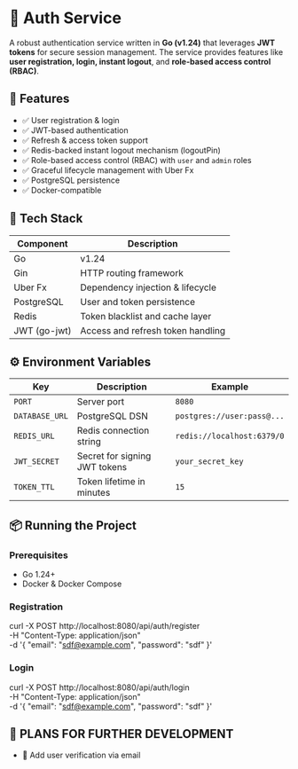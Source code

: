 # 🔐 Auth Service

A robust authentication service written in **Go (v1.24)** that leverages **JWT tokens** for secure session management. The service provides features like **user registration, login, instant logout**, and **role-based access control (RBAC)**.

## 🚀 Features

- ✅ User registration & login
- ✅ JWT-based authentication
- ✅ Refresh & access token support
- ✅ Redis-backed instant logout mechanism (logoutPin)
- ✅ Role-based access control (RBAC) with `user` and `admin` roles
- ✅ Graceful lifecycle management with Uber Fx
- ✅ PostgreSQL persistence
- ✅ Docker-compatible

## 🧱 Tech Stack

| Component     | Description                         |
|---------------|-------------------------------------|
| Go            | v1.24                               |
| Gin           | HTTP routing framework              |
| Uber Fx       | Dependency injection & lifecycle    |
| PostgreSQL    | User and token persistence          |
| Redis         | Token blacklist and cache layer     |
| JWT (go-jwt)  | Access and refresh token handling   |

## ⚙️ Environment Variables

| Key            | Description                  | Example                          |
|----------------|------------------------------|----------------------------------|
| `PORT`         | Server port                  | `8080`                           |
| `DATABASE_URL` | PostgreSQL DSN               | `postgres://user:pass@...`       |
| `REDIS_URL`    | Redis connection string      | `redis://localhost:6379/0`       |
| `JWT_SECRET`   | Secret for signing JWT tokens| `your_secret_key`                |
| `TOKEN_TTL`    | Token lifetime in minutes    | `15`                             |

## 📦 Running the Project

### Prerequisites

- Go 1.24+
- Docker & Docker Compose

### Registration
curl -X POST http://localhost:8080/api/auth/register \
-H "Content-Type: application/json" \
-d '{
"email": "sdf@example.com",
"password": "sdf"
}'

### Login
curl -X POST http://localhost:8080/api/auth/login \
-H "Content-Type: application/json" \
-d '{
"email": "sdf@example.com",
"password": "sdf"
}'


## 🚧 PLANS FOR FURTHER DEVELOPMENT
- 📌 Add user verification via email
